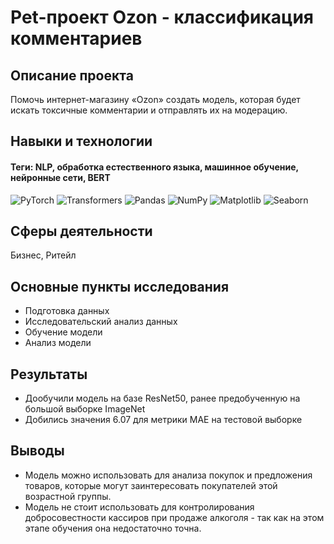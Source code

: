 # Pet-проект Ozon - классификация комментариев

## Описание проекта
Помочь интернет-магазину «Ozon» создать модель, которая будет искать токсичные комментарии и отправлять их на модерацию.

## Навыки и технологии
#### Теги: NLP, обработка естественного языка, машинное обучение, нейронные сети, BERT
![PyTorch](https://img.shields.io/badge/PyTorch-black?style=flat&logo=pytorch&logoColor=orange)
![Transformers](https://img.shields.io/badge/Transformers-black?style=flat&logo=huggingface&logoColor=orange)
![Pandas](https://img.shields.io/badge/Pandas-black?style=flat&logo=pandas&logoColor=orange)
![NumPy](https://img.shields.io/badge/NumPy-black?style=flat&logo=numpy&logoColor=orange)
![Matplotlib](https://img.shields.io/badge/Matplotlib-black?style=flat&logo=matplotlib&logoColor=orange)
![Seaborn](https://img.shields.io/badge/Seaborn-black?style=flat&logo=seaborn&logoColor=orange)

## Сферы деятельности
Бизнес, Ритейл

## Основные пункты исследования
- Подготовка данных
- Исследовательский анализ данных
- Обучение модели
- Анализ модели

## Результаты
- Дообучили модель на базе ResNet50, ранее предобученную на большой выборке ImageNet
- Добились значения 6.07 для метрики MAE на тестовой выборке

## Выводы
- Модель можно использовать для анализа покупок и предложения товаров, которые могут заинтересовать покупателей этой возрастной группы.
- Модель не стоит использовать для контролирования добросовестности кассиров при продаже алкоголя - так как на этом этапе обучения она недостаточно точна.

